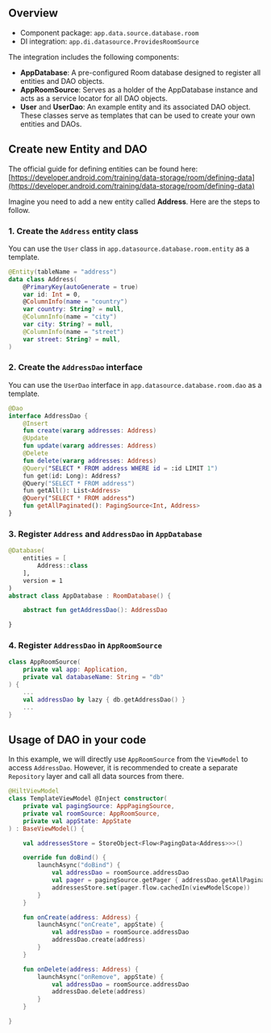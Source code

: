 ## Overview

- Component package: `app.data.source.database.room`
- DI integration: `app.di.datasource.ProvidesRoomSource`

The integration includes the following components:

- **AppDatabase**: A pre-configured Room database designed to register all entities and DAO objects.
- **AppRoomSource**: Serves as a holder of the AppDatabase instance and acts as a service locator for all DAO objects.
- **User** and **UserDao**: An example entity and its associated DAO object. These classes serve as templates that can be used to create your own entities and DAOs.

## Create new Entity and DAO

The official guide for defining entities can be found here: [https://developer.android.com/training/data-storage/room/defining-data](https://developer.android.com/training/data-storage/room/defining-data)

Imagine you need to add a new entity called **Address**. Here are the steps to follow.

### 1. Create the `Address` entity class

You can use the `User` class in `app.datasource.database.room.entity` as a template.

```kotlin
@Entity(tableName = "address")
data class Address(
    @PrimaryKey(autoGenerate = true)
    var id: Int = 0,
    @ColumnInfo(name = "country")
    var country: String? = null,
    @ColumnInfo(name = "city")
    var city: String? = null,
    @ColumnInfo(name = "street")
    var street: String? = null,
)
```

### 2. Create the `AddressDao` interface

You can use the `UserDao` interface in `app.datasource.database.room.dao` as a template.

```kotlin
@Dao
interface AddressDao {
    @Insert
    fun create(vararg addresses: Address)
    @Update
    fun update(vararg addresses: Address)
    @Delete
    fun delete(vararg addresses: Address)
    @Query("SELECT * FROM address WHERE id = :id LIMIT 1")
    fun get(id: Long): Address?
    @Query("SELECT * FROM address")
    fun getAll(): List<Address>
    @Query("SELECT * FROM address")
    fun getAllPaginated(): PagingSource<Int, Address>
}
```

### 3. Register `Address` and `AddressDao` in `AppDatabase`

```kotlin
@Database(
    entities = [
        Address::class
    ],
    version = 1
)
abstract class AppDatabase : RoomDatabase() {

    abstract fun getAddressDao(): AddressDao

}
```

### 4. Register `AddressDao` in `AppRoomSource`

```kotlin
class AppRoomSource(
    private val app: Application,
    private val databaseName: String = "db"
) {
    ...
    val addressDao by lazy { db.getAddressDao() }
    ...
}
```

## Usage of DAO in your code

In this example, we will directly use `AppRoomSource` from the `ViewModel` to access `AddressDao`. However, it is recommended to create a separate `Repository` layer and call all data sources from there.

```kotlin
@HiltViewModel
class TemplateViewModel @Inject constructor(
    private val pagingSource: AppPagingSource,
    private val roomSource: AppRoomSource,
    private val appState: AppState
) : BaseViewModel() {

    val addressesStore = StoreObject<Flow<PagingData<Address>>>()

    override fun doBind() {
        launchAsync("doBind") {
            val addressDao = roomSource.addressDao
            val pager = pagingSource.getPager { addressDao.getAllPaginated() }
            addressesStore.set(pager.flow.cachedIn(viewModelScope))
        }
    }

    fun onCreate(address: Address) {
        launchAsync("onCreate", appState) {
            val addressDao = roomSource.addressDao
            addressDao.create(address)
        }
    }

    fun onDelete(address: Address) {
        launchAsync("onRemove", appState) {
            val addressDao = roomSource.addressDao
            addressDao.delete(address)
        }
    }

}
```

